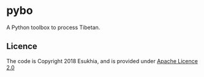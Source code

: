 # pybo
A Python toolbox to process Tibetan.




## Licence

The code is Copyright 2018 Esukhia, and is provided under [Apache Licence 2.0](LICENCE)